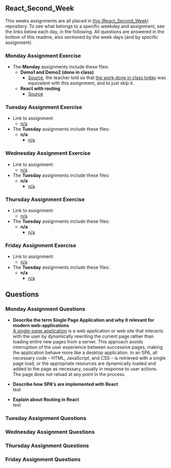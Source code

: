 ## React_Second_Week

This weeks assignments are all placed in [this (React_Second_Week)](https://github.com/Castau/React_Second_Week) repository. To see what belongs to a specific weekday and assignment, see the links below each day, in the following. All questions are answered in the bottom of this readme, also sectioned by the week days (and by specific assignment).  

### Monday Assignment Exercise
* The **Monday** assignments include these files:  
  * __Demo1 and Demo2 (done in class)__
    * [Source](https://github.com/Castau/React_Second_Week/tree/master/Monday_In_Class/src), the teacher told us that [the work done in class today](https://docs.google.com/document/d/1a-ItkJGOl7rAtLQKxyqRiczaZeQyZDnvrS7llpvpg0I/edit) was equivalent with this assignment, and to just skip it. 
  * __React with routing__
    * [Source](https://github.com/Castau/React_Second_Week/tree/master/monday_exercise/src)   
    
### Tuesday Assignment Exercise
* Link to assignment: 
  * [n/a]()
* The **Tuesday** assignments include these files:  
  * __n/a__
    * [n/a]() 
    
### Wednesday Assignment Exercise
* Link to assignment: 
  * [n/a]()
* The **Tuesday** assignments include these files:  
  * __n/a__
    * [n/a]()
    
### Thursday Assignment Exercise
* Link to assignment: 
  * [n/a]()
* The **Tuesday** assignments include these files:  
  * __n/a__
    * [n/a]()
    
### Friday Assignment Exercise
* Link to assignment: 
  * [n/a]()
* The **Tuesday** assignments include these files:  
  * __n/a__
    * [n/a]()

## Questions

### Monday Assignment Questions
* __Describe the term Single Page Application and why it relevant for modern web-applications__  
[A single-page application](https://en.wikipedia.org/wiki/Single-page_application) is a web application or web site that interacts with the user by dynamically rewriting the current page rather than loading entire new pages from a server. This approach avoids interruption of the user experience between successive pages, making the application behave more like a desktop application. In an SPA, all necessary code – HTML, JavaScript, and CSS – is retrieved with a single page load, or the appropriate resources are dynamically loaded and added to the page as necessary, usually in response to user actions. The page does not reload at any point in the process.  
  
* __Describe how SPA's are implemented with React__  
test
* __Explain about Routing in React__  
test  

### Tuesday Assignment Questions

### Wednesday Assignment Questions

### Thursday Assignment Questions

### Friday Assignment Questions



